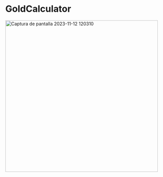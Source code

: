 # GoldCalculator

<img width="474" alt="Captura de pantalla 2023-11-12 120310" src="https://github.com/MiguelMoya89/GoldCalculator/assets/127111987/cc32ec1f-f015-4e4d-9a9a-76f8b548625a">
